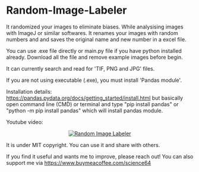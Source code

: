 # Random-Image-Labeler
It randomized your images to eliminate biases. While analysising images with ImageJ or similar softwares. It renames your images with random numbers and and saves the original name and new number in a excel file. 

You can use .exe file directly or main.py file if you have python installed already. Download all the file and remove example images before begin.

It can currently search and read for 'TIF, PNG and JPG' files.

If you are not using executable (.exe), you must install 'Pandas module'. 

Installation details: https://pandas.pydata.org/docs/getting_started/install.html but basically open command line (CMD) or terminal and type "pip install pandas" or "python -m pip install pandas" which will install pandas module.

Youtube video:

<div align="center">
  <a href="https://www.youtube.com/watch?v=m9XpWw34FWo"><img src="https://i.ytimg.com/vi/m9XpWw34FWo/0.jpg?sqp=-oaymwEcCPYBEIoBSFXyq4qpAw4IARUAAIhCGAFwAcABBg==&rs=AOn4CLBvNlZ0oWpysFAI3CSy0uerp8lXlw" alt="Random Image Labeler"></a>
</div>

It is under MIT copyright. You can use it and share with others.

If you find it useful and wants me to improve, please reach out! You can also support me via https://www.buymeacoffee.com/science64
